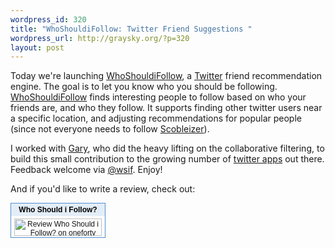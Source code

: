 ```yaml
--- 
wordpress_id: 320
title: "WhoShouldiFollow: Twitter Friend Suggestions "
wordpress_url: http://graysky.org/?p=320
layout: post
---
```

Today we're launching <a href="http://whoshouldifollow.com">WhoShouldiFollow</a>, a <a href="http://twitter.com">Twitter</a> friend recommendation engine. The goal is to let you know who you should be following. <a href="http://whoshouldifollow.com">WhoShouldiFollow</a> finds interesting people to follow based on who your friends are, and who they follow. It supports finding other twitter users near a specific location, and adjusting recommendations for popular people (since not everyone needs to follow <a href="http://twitter.com/Scobleizer">Scobleizer</a>). 

I worked with <a href="http://twitter.com/gary">Gary</a>, who did the heavy lifting on the collaborative filtering, to build this small contribution to the growing number of <a href="http://twitter.pbwiki.com/">twitter apps</a> out there. Feedback welcome via <a href="http://twitter.com/wsif">@wsif</a>. Enjoy!

And if you'd like to write a review, check out:

<!-- Begin oneforty widget -->
<div id="oneforty_whoshouldifollow_widget" style="width:150px;border:1px solid #4F90D1;padding:0px;font-family:'Lucida Grande',Arial,san-serif;font-size:12px;"> <style> .oneforty_clearfix:after {content: "0";display:block;height:0;clear:both;visibility:hidden;overflow:hidden;} .oneforty_clearfix {display:block;} .oneforty_widget_title a {text-decoration:none;} .oneforty_widget_title a:hover {text-decoration:underline;}</style> <div style="width:100%;background-color:#e3edf7;"><h3 class="oneforty_widget_title" style="margin:0px;font-size:12px;text-align:center;padding:3px 0px;"><a href="http://oneforty.com/item/whoshouldifollow?utm_source=widget&utm_campaign=review_app" style="color:black;">Who Should i Follow?</a></h3></div> <div id="oneforty_whoshouldifollow_widget_content" class="oneforty_clearfix" style="margin-top:5px;display:none;"></div> <div style="text-align:center;padding:4px 0px 2px 0px;"><a href="http://oneforty.com/item/whoshouldifollow?utm_source=widget&utm_campaign=review_app" title="Review on oneforty"><img src="http://cdn.oneforty.com/ext/images/v1/review_widget.png" height=28 width=140 alt="Review Who Should i Follow? on oneforty" style="border:0px;" /></a></div> <script>var elm=document.getElementById("oneforty_whoshouldifollow_widget_content");elm.style.minHeight="50px";elm.style.display="";if((typeof oneforty_widget_urls)=="undefined"){var oneforty_widget_urls=[]}oneforty_widget_urls.push("http://widgets.oneforty.com/widgets/v1/review_app/whoshouldifollow.js");</script> <script src="http://cdn.oneforty.com/ext/javascripts/v1/loader.js"></script></div>
<!-- End oneforty widget -->

